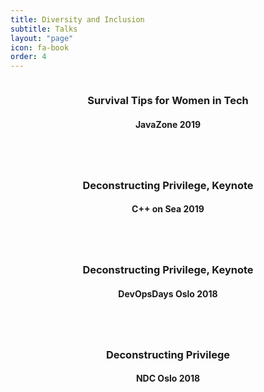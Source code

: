 ```yaml
---
title: Diversity and Inclusion
subtitle: Talks
layout: "page"
icon: fa-book
order: 4
---
```


<div class="item_container">
      <div class="item">
        <a href="/2019/09/12/survival_tips_for_women_in_tech.html" class="image fit"><img src="{{ 'assets/images/human-3190531_640.jpg' | relative_url }}" alt="" /></a>
        <header>
          <h3>Survival Tips for Women in Tech</h3>
          <h4>JavaZone 2019</h4>
        </header>
      </div>
      <div class="item">
        <a href="/2019/02/04/keynote_deconstructing_privilege.html" class="image fit"><img src="{{ 'assets/images/street-art-465304_640.jpg' | relative_url }}" alt="" /></a>
        <header>
          <h3>Deconstructing Privilege, Keynote</h3>
          <h4>C++ on Sea 2019</h4>
        </header>
      </div>
      <div class="item">
        <a href="/2018/10/29/deconstructing_privilege.html" class="image fit"><img src="{{ 'assets/images/sicily-3456456_640.jpg' | relative_url }}" alt="" /></a>
        <header>
          <h3>Deconstructing Privilege, Keynote</h3>
          <h4>DevOpsDays Oslo 2018</h4>
        </header>
      </div>
      <div class="item">
        <a href="/2018/06/15/deconstructing_privilege.html" class="image fit"><img src="{{ 'assets/images/gay-2798406_640.jpg' | relative_url }}" alt="" /></a>
        <header>
          <h3>Deconstructing Privilege</h3>
          <h4>NDC Oslo 2018</h4>
        </header>
      </div>
</div>